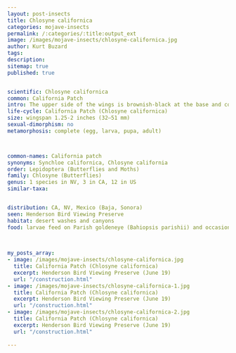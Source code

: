 ```yaml
---
layout: post-insects
title: Chlosyne californica
categories: mojave-insects
permalink: /:categories/:title:output_ext
image: /images/mojave-insects/chlosyne-californica.jpg
author: Kurt Buzard
tags: 
description:
sitemap: true
published: true


scientific: Chlosyne californica
common: California Patch
intro: The upper side of the wings is brownish-black at the base and costal edge, with a wide yellow-orange median band and large orange submarginal spots. The underside is similar, with a red spot on the hindwing near the abdomen blending into the median band.
life-cycle: California Patch (Chlosyne californica)
size: wingspan 1.25-2 inches (32–51 mm)
sexual-dimorphism: no
metamorphosis: complete (egg, larva, pupa, adult)



common-names: California patch
synonyms: Synchloe californica, Chlosyne california
order: Lepidoptera (Butterflies and Moths)
family: Chlosyne (Butterflies)
genus: 1 species in NV, 3 in CA, 12 in US
similar-taxa: 


distribution: CA, NV, Mexico (Baja, Sonora)
seen: Henderson Bird Viewing Preserve
habitat: desert washes and canyons
food: larvae feed on Parish goldeneye (Bahiopsis parishii) and occasionally on sunflowers (Helianthus annuus), adults on flower nectar
 
   

my_posts_array:
- image: /images/mojave-insects/chlosyne-californica.jpg
  title: California Patch (Chlosyne californica) 
  excerpt: Henderson Bird Viewing Preserve (June 19)
  url: "/construction.html"
- image: /images/mojave-insects/chlosyne-californica-1.jpg
  title: California Patch (Chlosyne californica)
  excerpt: Henderson Bird Viewing Preserve (June 19)
  url: "/construction.html"
- image: /images/mojave-insects/chlosyne-californica-2.jpg
  title: California Patch (Chlosyne californica)
  excerpt: Henderson Bird Viewing Preserve (June 19)
  url: "/construction.html"
 
---
```

  
  
 <p></p>
  